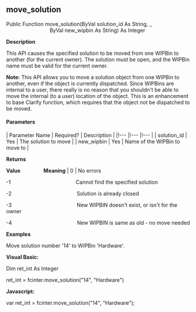 move_solution
-------------

Public Function move_solution(ByVal solution_id As String, _
                              ByVal new_wipbin As String) As Integer

**Description**

This API causes the specified solution to be moved from one WIPBin to another (for the current owner). The solution must be open, and the WIPBin name must be valid for the current owner.

**Note:** This API allows you to move a solution object from one WIPBin to another, even if the object is currently dispatched. Since WIPBins are internal to a user, there really is no reason that you shouldn't be able to move the internal (to a user) location of the object. This is an enhancement to base Clarify function, which requires that the object not be dispatched to be moved.

#### Parameters

| Parameter Name | Required? | Description |
|!--- |!--- |!--- |
| solution_id | Yes | The solution to move |
| new_wipbin | Yes | Name of the WIPBin to move to |

**Returns**

**Value**                **Meaning** | 0 | No errors

-1                                             Cannot find the specified solution

-2                                             Solution is already closed

-3                                             New WIPBIN doesn't exist, or isn't for the owner

-4                                             New WIPBIN is same as old - no move needed

**Examples**

 Move solution number '14' to WIPBin 'Hardware'.

**Visual Basic:**

Dim ret_int As Integer

ret_int = fcinter.move_solution("14", "Hardware")

**Javascript:**

var ret_int = fcinter.move_solution("14", "Hardware");